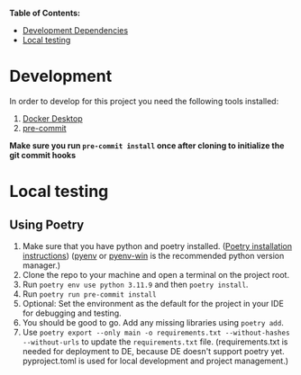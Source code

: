 
**Table of Contents:**

- [Development Dependencies](#development-dependencies)
- [Local testing](#local-testing)

# Development

In order to develop for this project you need the following tools installed:

1. [Docker Desktop](https://www.docker.com/products/docker-desktop)
2. [pre-commit](https://pre-commit.com/#install)


**Make sure you run `pre-commit install` once after cloning to initialize the git commit hooks**

# Local testing

## Using Poetry

1. Make sure that you have python and poetry installed. ([Poetry installation instructions](https://python-poetry.org/docs/#installation)) ([pyenv](https://github.com/pyenv/pyenv) or [pyenv-win](https://github.com/pyenv-win/pyenv-win) is the recommended python version manager.)
2. Clone the repo to your machine and open a terminal on the project root.
3. Run `poetry env use python 3.11.9` and then `poetry install`.
4. Run `poetry run pre-commit install`
5. Optional: Set the environment as the default for the project in your IDE for debugging and testing.
6. You should be good to go. Add any missing libraries using `poetry add`.
7. Use `poetry export --only main -o requirements.txt --without-hashes --without-urls` to update the `requirements.txt` file. (requirements.txt is needed for deployment to DE, because DE doesn't support poetry yet. pyproject.toml is used for local development and project management.)
